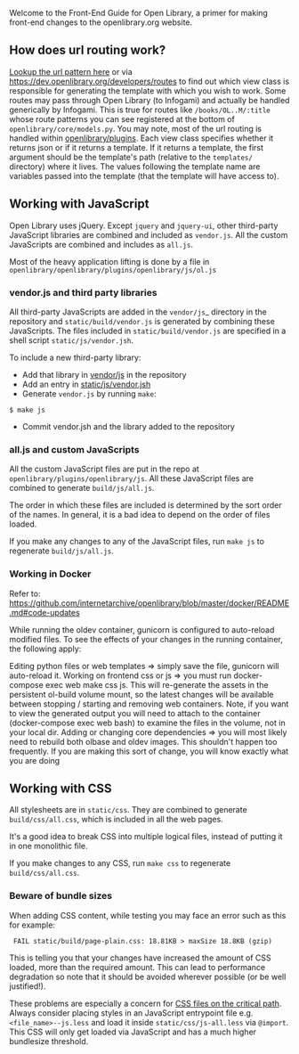 Welcome to the Front-End Guide for Open Library, a primer for making front-end changes to the openlibrary.org website.

## How does url routing work?

[Lookup the url pattern here](https://github.com/internetarchive/openlibrary/wiki/Endpoints#list-of-all-routes) or via https://dev.openlibrary.org/developers/routes to find out which view class is responsible for generating the template with which you wish to work. Some routes may pass through Open Library (to Infogami) and actually be handled generically by Infogami. This is true for routes like `/books/OL..M/:title` whose route patterns you can see registered at the bottom of `openlibrary/core/models.py`. You may note, most of the url routing is handled within [openlibrary/plugins](https://github.com/internetarchive/openlibrary/tree/master/openlibrary/plugins). Each view class specifies whether it returns json or if it returns a template. If it returns a template, the first argument should be the template's path (relative to the `templates/` directory) where it lives. The values following the template name are variables passed into the template (that the template will have access to). 

## Working with JavaScript

Open Library uses jQuery. Except `jquery` and `jquery-ui`, other third-party JavaScript libraries are combined and included as `vendor.js`. All the custom JavaScripts are combined and includes as `all.js`.

Most of the heavy application lifting is done by a file in `openlibrary/openlibrary/plugins/openlibrary/js/ol.js`

### vendor.js and third party libraries

All third-party JavaScripts are added in the `vendor/js`_ directory in the  repository and `static/build/vendor.js` is generated by combining these  JavaScripts. The files included in `static/build/vendor.js` are specified in a shell script `static/js/vendor.jsh`.

To include a new third-party library:

* Add that library in [vendor/js](http://github.com/internetarchive/openlibrary/tree/master/vendor/js) in the repository
* Add an entry in [static/js/vendor.jsh](http://github.com/internetarchive/openlibrary/tree/master/static/upstream/js/vendor.jsh)
* Generate `vendor.js` by running `make`:
```        
$ make js
```
* Commit vendor.jsh and the library added to the repository

### all.js and custom JavaScripts

All the custom JavaScript files are put in the repo at `openlibrary/plugins/openlibrary/js`. All these JavaScript files are combined to generate `build/js/all.js`.

The order in which these files are included is determined by the sort order of the names. In general, it is a bad idea to depend on the order of files loaded.

If you make any changes to any of the JavaScript files, run `make js` to regenerate `build/js/all.js`.

### Working in Docker

Refer to: https://github.com/internetarchive/openlibrary/blob/master/docker/README.md#code-updates

While running the oldev container, gunicorn is configured to auto-reload modified files. To see the effects of your changes in the running container, the following apply:

Editing python files or web templates => simply save the file, gunicorn will auto-reload it.
Working on frontend css or js => you must run docker-compose exec web make css js. This will re-generate the assets in the persistent ol-build volume mount, so the latest changes will be available between stopping / starting and removing web containers. Note, if you want to view the generated output you will need to attach to the container (docker-compose exec web bash) to examine the files in the volume, not in your local dir.
Adding or changing core dependencies => you will most likely need to rebuild both olbase and oldev images. This shouldn't happen too frequently. If you are making this sort of change, you will know exactly what you are doing

## Working with CSS

All stylesheets are in `static/css`. They are combined to generate `build/css/all.css`, which is included in all the web pages.

It's a good idea to break CSS into multiple logical files, instead of putting it in one monolithic file.

If you make changes to any CSS, run `make css` to regenerate `build/css/all.css`.

### Beware of bundle sizes

When adding CSS content, while testing you may face an error such as this for example:

```
 FAIL static/build/page-plain.css: 18.81KB > maxSize 18.8KB (gzip)
```
This is telling you that your changes have increased the amount of CSS loaded, more than the required amount. This can lead to performance degradation so note that it should be avoided wherever possible (or be well justified!).

These problems are especially a concern for [CSS files on the critical path](https://www.smashingmagazine.com/2015/08/understanding-critical-css/). Always consider placing styles in an JavaScript entrypoint file e.g. `<file_name>--js.less` and load it inside `static/css/js-all.less` via `@import`. This CSS will only get loaded via JavaScript and has a much higher bundlesize threshold.

